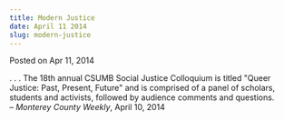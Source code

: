```yaml
---
title: Modern Justice
date: April 11 2014
slug: modern-justice
---
```





<span class="date">Posted on Apr 11, 2014    </span>
<p>. . . The 18th annual CSUMB Social Justice Colloquium is titled
&quot;Queer Justice: Past, Present, Future&quot; and is comprised of a panel
of scholars, students and activists, followed by audience comments
and questions.<br>
&#x2013; <em>Monterey County Weekly</em>, April 10, 2014</br></p>





